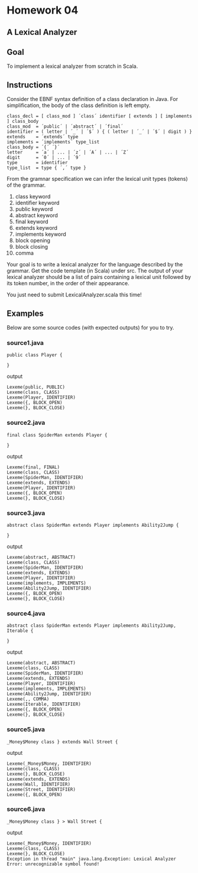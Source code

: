 # Homework 04

## A Lexical Analyzer

## Goal

To implement a lexical analyzer from scratch in Scala. 

## Instructions

Consider the EBNF syntax definition of a class declaration in Java. For simplification, the body of the class definition is left empty.  

```
class_decl = [ class_mod ] ´class´ identifier [ extends ] [ implements ] class_body
class_mod  = ´public´ | ´abstract´ | ´final´
identifier = ( letter | ´_´ | ´$´ ) { ( letter | ´_´ | ´$´ | digit ) }  
extends    = ´extends´ type
implements = ´implements´ type_list
class_body = ´{´ ´}´
letter     = ´a´ | ... | ´z´ | ´A´ | ... | ´Z´
digit      = ´0´ | ... | ´9´
type       = identifier
type_list  = type { ´,´ type }
```

From the gramnar specification we can infer the lexical unit types (tokens) of the grammar.

1. class keyword
2. identifier keyword
3. public keyword
4. abstract keyword
5. final keyword
6. extends keyword
7. implements keyword
8. block opening
9. block closing
10. comma

Your goal is to write a lexical analyzer for the language described by the grammar.  Get the code template (in Scala) under src.  The output of your lexical analyzer should be a list of pairs containing a lexical unit followed by its token number, in the order of their appearance.  

You just need to submit LexicalAnalyzer.scala this time!

## Examples

Below are some source codes (with expected outputs) for you to try.  

### source1.java 

```
public class Player {

} 
```

output
```
Lexeme(public, PUBLIC)
Lexeme(class, CLASS)
Lexeme(Player, IDENTIFIER)
Lexeme({, BLOCK_OPEN)
Lexeme(}, BLOCK_CLOSE)
```

### source2.java
```
final class SpiderMan extends Player {

}
```
 
output
```
Lexeme(final, FINAL)
Lexeme(class, CLASS)
Lexeme(SpiderMan, IDENTIFIER)
Lexeme(extends, EXTENDS)
Lexeme(Player, IDENTIFIER)
Lexeme({, BLOCK_OPEN)
Lexeme(}, BLOCK_CLOSE)
```

### source3.java
```
abstract class SpiderMan extends Player implements Ability2Jump {

}
```

output
```
Lexeme(abstract, ABSTRACT)
Lexeme(class, CLASS)
Lexeme(SpiderMan, IDENTIFIER)
Lexeme(extends, EXTENDS)
Lexeme(Player, IDENTIFIER)
Lexeme(implements, IMPLEMENTS)
Lexeme(Ability2Jump, IDENTIFIER)
Lexeme({, BLOCK_OPEN)
Lexeme(}, BLOCK_CLOSE)
```

### source4.java
```
abstract class SpiderMan extends Player implements Ability2Jump, Iterable {

}
```

output
```
Lexeme(abstract, ABSTRACT)
Lexeme(class, CLASS)
Lexeme(SpiderMan, IDENTIFIER)
Lexeme(extends, EXTENDS)
Lexeme(Player, IDENTIFIER)
Lexeme(implements, IMPLEMENTS)
Lexeme(Ability2Jump, IDENTIFIER)
Lexeme(,, COMMA)
Lexeme(Iterable, IDENTIFIER)
Lexeme({, BLOCK_OPEN)
Lexeme(}, BLOCK_CLOSE)
```

### source5.java
```
_Money$Money class } extends Wall Street {
```

output
```
Lexeme(_Money$Money, IDENTIFIER)
Lexeme(class, CLASS)
Lexeme(}, BLOCK_CLOSE)
Lexeme(extends, EXTENDS)
Lexeme(Wall, IDENTIFIER)
Lexeme(Street, IDENTIFIER)
Lexeme({, BLOCK_OPEN)
```

### source6.java
```
_Money$Money class } > Wall Street {
```

output
```
Lexeme(_Money$Money, IDENTIFIER)
Lexeme(class, CLASS)
Lexeme(}, BLOCK_CLOSE)
Exception in thread "main" java.lang.Exception: Lexical Analyzer Error: unrecognizable symbol found!
```
